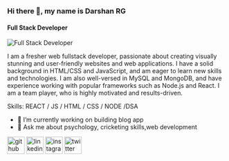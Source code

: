 ### Hi there 👋, my name is Darshan RG
#### Full Stack Developer
![Full Stack Developer](https://art-varij.de/wp-content/uploads/osho-banner.jpg)


I am a fresher web fullstack developer, passionate about creating visually stunning and user-friendly websites and web applications. I have a solid background in HTML/CSS and JavaScript, and am eager to learn new skills and technologies. I am also well-versed in MySQL and MongoDB, and have experience working with popular frameworks such as Node.js and React. I am a team player, who is highly motivated and results-driven.

Skills:  REACT / JS / HTML / CSS / NODE /DSA

- 🔭 I’m currently working on building blog app 
- 💬 Ask me about psychology, cricketing skills,web development 


[<img src='https://cdn.jsdelivr.net/npm/simple-icons@3.0.1/icons/github.svg' alt='github' height='40'>](https://github.com/darshangowda11)  [<img src='https://cdn.jsdelivr.net/npm/simple-icons@3.0.1/icons/linkedin.svg' alt='linkedin' height='40'>](https://www.linkedin.com/in/https://www.linkedin.com/in/darshanrgs/)  [<img src='https://cdn.jsdelivr.net/npm/simple-icons@3.0.1/icons/instagram.svg' alt='instagram' height='40'>](https://www.instagram.com/darshan._rg/)  [<img src='https://cdn.jsdelivr.net/npm/simple-icons@3.0.1/icons/twitter.svg' alt='twitter' height='40'>](https://twitter.com/darshangowda_11)  


